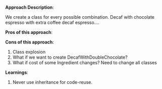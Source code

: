 **Approach Description**:

We create a class for every possible combination.
Decaf with chocolate
espresso with extra coffee
decaf
espresso....

**Pros of this approach**:


**Cons of this approach**:

1. Class explosion
2. What if we want to create DecafWithDoubleChocolate?
3. What if cost of some Ingredient changes? Need to change all classes

**Learnings**:

1. Never use inheritance for code-reuse.
